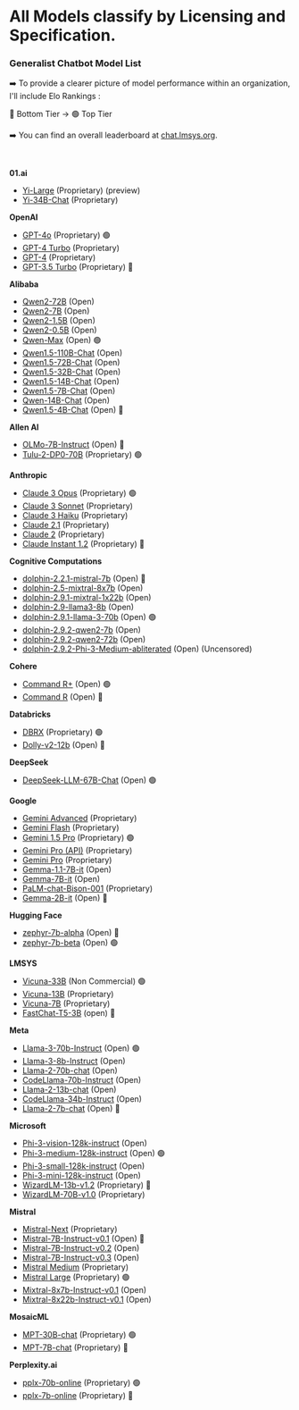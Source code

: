# All Models classify by Licensing and Specification.

### Generalist Chatbot Model List
 
 ➡️ To provide a clearer picture of model performance within an organization, I'll include Elo Rankings : 
 
 🔴 Bottom Tier → 🟢 Top Tier

 ➡️ You can find an overall leaderboard at [chat.lmsys.org](https://chat.lmsys.org/?leaderboard).

 <br>
  
**01.ai**
- [Yi-Large](https://www.01.ai/) (Proprietary) (preview)
- [Yi-34B-Chat](https://huggingface.co/01-ai/Yi-34B-Chat) (Proprietary)  

 <a name="section-1"></a> 
**OpenAI**
- [GPT-4o](https://openai.com/index/hello-gpt-4o/) (Proprietary) 🟢
- [GPT-4 Turbo](https://platform.openai.com/docs/models/gpt-4-turbo-and-gpt-4) (Proprietary) 
- [GPT-4](https://platform.openai.com/docs/models/gpt-4-turbo-and-gpt-4) (Proprietary)
- [GPT-3.5 Turbo](https://platform.openai.com/docs/models/gpt-3-5-turbo) (Proprietary) 🔴
  
**Alibaba**
- [Qwen2-72B](https://qwenlm.github.io/blog/qwen2/) (Open)
- [Qwen2-7B](https://qwenlm.github.io/blog/qwen2/) (Open)
- [Qwen2-1.5B](https://qwenlm.github.io/blog/qwen2/) (Open)
- [Qwen2-0.5B](https://qwenlm.github.io/blog/qwen2/) (Open)
- [Qwen-Max](https://qwenlm.github.io/blog/qwen-max-0428/) (Open) 🟢
- [Qwen1.5-110B-Chat](https://qwenlm.github.io/blog/qwen1.5-110b/) (Open) 
- [Qwen1.5-72B-Chat](https://qwenlm.github.io/blog/qwen1.5/) (Open) 
- [Qwen1.5-32B-Chat](https://qwenlm.github.io/blog/qwen1.5/) (Open)
- [Qwen1.5-14B-Chat](https://qwenlm.github.io/blog/qwen1.5/) (Open)
- [Qwen1.5-7B-Chat](https://qwenlm.github.io/blog/qwen1.5/) (Open)
- [Qwen-14B-Chat](https://huggingface.co/Qwen/Qwen-14B-Chat) (Open)
- [Qwen1.5-4B-Chat](https://qwenlm.github.io/blog/qwen1.5/) (Open) 🔴
  
**Allen AI**
- [OLMo-7B-Instruct](https://huggingface.co/allenai/OLMo-7B-Instruct) (Open) 🔴
- [Tulu-2-DP0-70B](https://huggingface.co/allenai/tulu-2-dpo-70b) (Proprietary) 🟢
  
**Anthropic**
- [Claude 3 Opus](https://docs.anthropic.com/claude/docs/models-overview#model-comparison) (Proprietary) 🟢
- [Claude 3 Sonnet](https://docs.anthropic.com/claude/docs/models-overview#model-comparison) (Proprietary)
- [Claude 3 Haiku](https://docs.anthropic.com/claude/docs/models-overview#model-comparison) (Proprietary)
- [Claude 2.1](https://docs.anthropic.com/claude/docs/models-overview#model-comparison) (Proprietary)
- [Claude 2](https://docs.anthropic.com/claude/docs/models-overview#model-comparison) (Proprietary)
- [Claude Instant 1.2](https://docs.anthropic.com/claude/docs/models-overview#model-comparison) (Proprietary) 🔴
  
**Cognitive Computations**
- [dolphin-2.2.1-mistral-7b](https://huggingface.co/cognitivecomputations/dolphin-2.2.1-mistral-7b) (Open) 🔴
- [dolphin-2.5-mixtral-8x7b](https://huggingface.co/cognitivecomputations/dolphin-2.5-mixtral-8x7b) (Open)
- [dolphin-2.9.1-mixtral-1x22b](https://huggingface.co/cognitivecomputations/dolphin-2.9.1-mixtral-1x22b) (Open)
- [dolphin-2.9-llama3-8b](https://huggingface.co/cognitivecomputations/dolphin-2.9-llama3-8b) (Open)
- [dolphin-2.9.1-llama-3-70b](https://huggingface.co/cognitivecomputations/dolphin-2.9.1-llama-3-70b) (Open) 🟢
- [dolphin-2.9.2-qwen2-7b](https://huggingface.co/cognitivecomputations/dolphin-2.9.2-qwen2-7b) (Open)
- [dolphin-2.9.2-qwen2-72b](https://huggingface.co/cognitivecomputations/dolphin-2.9.2-qwen2-72b) (Open)
- [dolphin-2.9.2-Phi-3-Medium-abliterated](https://huggingface.co/cognitivecomputations/dolphin-2.9.2-Phi-3-Medium-abliterated) (Open) (Uncensored)

**Cohere**
- [Command R+](https://txt.cohere.com/command-r-plus-microsoft-azure/) (Open) 🟢
- [Command R](https://txt.cohere.com/command-r/) (Open) 🔴
  
**Databricks**
- [DBRX](https://www.databricks.com/blog/introducing-dbrx-new-state-art-open-llm) (Proprietary) 🟢
- [Dolly-v2-12b](https://huggingface.co/databricks/dolly-v2-12b) (Open) 🔴

**DeepSeek**
- [DeepSeek-LLM-67B-Chat](https://huggingface.co/deepseek-ai/deepseek-llm-67b-chat) (Open) 🟢

**Google**
- [Gemini Advanced](https://gemini.google.com/advanced?hl=en) (Proprietary) 
- [Gemini Flash](https://deepmind.google/technologies/gemini/flash/) (Proprietary) 
- [Gemini 1.5 Pro](https://gemini.google.com/?hl=en) (Proprietary) 🟢
- [Gemini Pro (API)](https://ai.google.dev/docs/gemini_api_overview) (Proprietary)
- [Gemini Pro](https://blog.google/technology/ai/gemini-api-developers-cloud/) (Proprietary)
- [Gemma-1.1-7B-it](https://huggingface.co/google/gemma-1.1-7b-it) (Open)
- [Gemma-7B-it](https://huggingface.co/google/gemma-7b-it) (Open)
- [PaLM-chat-Bison-001](https://cloud.google.com/vertex-ai/generative-ai/docs/learn/models#foundation_models) (Proprietary)
- [Gemma-2B-it](https://huggingface.co/google/gemma-2b-it) (Open) 🔴

**Hugging Face**
- [zephyr-7b-alpha](https://huggingface.co/HuggingFaceH4/zephyr-7b-alpha) (Open) 🔴
- [zephyr-7b-beta](https://huggingface.co/HuggingFaceH4/zephyr-7b-beta) (Open) 🟢
  
**LMSYS**
- [Vicuna-33B](https://huggingface.co/lmsys/vicuna-33b-v1.3) (Non Commercial) 🟢
- [Vicuna-13B](https://huggingface.co/lmsys/vicuna-13b-v1.5) (Proprietary)
- [Vicuna-7B](https://huggingface.co/lmsys/vicuna-7b-v1.5) (Proprietary)
- [FastChat-T5-3B](https://huggingface.co/lmsys/fastchat-t5-3b-v1.0) (open) 🔴
  
**Meta**
- [Llama-3-70b-Instruct](https://llama.meta.com/llama3/) (Open) 🟢
- [Llama-3-8b-Instruct](https://llama.meta.com/llama3/) (Open)
- [Llama-2-70b-chat](https://huggingface.co/meta-llama/Llama-2-70b-chat-hf) (Open)
- [CodeLlama-70b-Instruct](https://huggingface.co/codellama/CodeLlama-70b-hf) (Open)
- [Llama-2-13b-chat](https://huggingface.co/meta-llama/Llama-2-13b-chat-hf) (Open)
- [CodeLlama-34b-Instruct](https://huggingface.co/codellama/CodeLlama-34b-Instruct-hf) (Open)
- [Llama-2-7b-chat](https://huggingface.co/meta-llama/Llama-2-7b-chat-hf) (Open) 🔴
  
**Microsoft**

- [Phi-3-vision-128k-instruct](https://huggingface.co/microsoft/Phi-3-vision-128k-instruct) (Open) 
- [Phi-3-medium-128k-instruct](https://huggingface.co/microsoft/Phi-3-medium-128k-instruct) (Open) 🟢
- [Phi-3-small-128k-instruct](https://huggingface.co/microsoft/Phi-3-small-128k-instruct) (Open)  
- [Phi-3-mini-128k-instruct](https://huggingface.co/microsoft/Phi-3-mini-128k-instruct) (Open) 
- [WizardLM-13b-v1.2](https://huggingface.co/WizardLM/WizardLM-13B-V1.2) (Proprietary) 🔴
- [WizardLM-70B-v1.0](https://huggingface.co/WizardLM/WizardLM-70B-V1.0) (Proprietary) 
   
**Mistral**
- [Mistral-Next](https://mistral.ai/) (Proprietary)
- [Mistral-7B-Instruct-v0.1](https://huggingface.co/mistralai/Mistral-7B-Instruct-v0.1) (Open) 🔴
- [Mistral-7B-Instruct-v0.2](https://huggingface.co/mistralai/Mistral-7B-Instruct-v0.2) (Open)
- [Mistral-7B-Instruct-v0.3](https://huggingface.co/mistralai/Mistral-7B-Instruct-v0.3) (Open)
- [Mistral Medium](https://mistral.ai/) (Proprietary)
- [Mistral Large](https://mistral.ai/news/mistral-large/) (Proprietary) 🟢
- [Mixtral-8x7b-Instruct-v0.1](https://mistral.ai/news/mixtral-of-experts/) (Open)
- [Mixtral-8x22b-Instruct-v0.1](https://mistral.ai/news/mixtral-8x22b/) (Open)
  
**MosaicML**
- [MPT-30B-chat](https://huggingface.co/mosaicml/mpt-30b-chat) (Proprietary) 🟢
- [MPT-7B-chat](https://huggingface.co/mosaicml/mpt-7b-chat) (Proprietary) 🔴

**Perplexity.ai**
- [pplx-70b-online](https://www.perplexity.ai/hub/blog/introducing-pplx-online-llms) (Proprietary) 🟢
- [pplx-7b-online](https://www.perplexity.ai/hub/blog/introducing-pplx-online-llms) (Proprietary) 🔴

</details></blockquote> 
